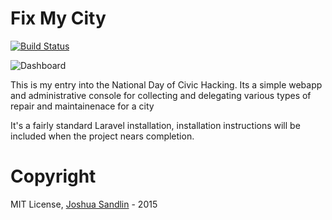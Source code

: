 # Fix My City

[![Build Status](https://semaphoreci.com/api/v1/projects/6c6cae6c-5d02-4bce-8861-e1bdb35bbd19/451631/badge.svg)](https://semaphoreci.com/fixmycity/fixmycity)

![Dashboard](http://i.imgur.com/VSxnitx.png)

This is my entry into the National Day of Civic Hacking. Its a simple webapp and administrative console for collecting and delegating various types of repair and maintainenace for a city

It's a fairly standard Laravel installation, installation instructions will be included when the project nears completion.

# Copyright
MIT License, [Joshua Sandlin](https://thenullbyte.org) - 2015
